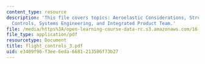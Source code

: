 ```yaml
---
content_type: resource
description: 'This file covers topics: Aeroelastic Considerations, Structural Load
  Controls, Systems Engineering, and Integrated Product Team.'
file: /media/https%3A/open-learning-course-data-rc.s3.amazonaws.com/16-885j-aircraft-systems-engineering-fall-2004/e3409f96f3ee6eda6681213506f73b27_flight_controls_3.pdf
file_type: application/pdf
resourcetype: Document
title: flight_controls_3.pdf
uid: e3409f96-f3ee-6eda-6681-213506f73b27
---
```


